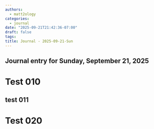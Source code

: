 ```yaml
---
authors:
  - matt2ology
categories:
  - journal
date: "2025-09-21T21:42:36-07:00"
draft: false
tags:
title: Journal - 2025-09-21-Sun
---
```


## Journal entry for Sunday, September 21, 2025


# Test 010
## test 011
# Test 020